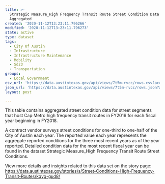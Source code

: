 ```yaml
---
title: >-
  Strategic Measure_High Frequency Transit Route Street Condition Data
  Aggregated
created: '2020-11-12T13:23:11.796266'
modified: '2020-11-12T13:23:11.796273'
state: active
type: dataset
tags:
  - City Of Austin
  - Infrastructure
  - Infrastructure Maintenance
  - Mobility
  - Sd23
  - Transportation
groups:
  - Local Government
csv_url: 'https://data.austintexas.gov/api/views/7t5m-rvcc/rows.csv?accessType=DOWNLOAD'
json_url: 'https://data.austintexas.gov/api/views/7t5m-rvcc/rows.json?accessType=DOWNLOAD'
layout: post

---
```

This table contains aggregated street condition data for street segments that host Cap Metro high frequency transit routes in FY2019 for each fiscal year beginning in FY2018. 

A contract vendor surveys street conditions for one-third to one-half of the City of Austin each year. The reported value each year represents the aggregate reported conditions for the three most recent years as of the year reported.  Detailed condition data for the most recent fiscal year can be found in the dataset Strategic Measure_High Frequency Transit Route Street Conditions.

View more details and insights related to this data set on the story page: https://data.austintexas.gov/stories/s/Street-Conditions-High-Frequency-Transit-Routes/kqvg-gud8/
